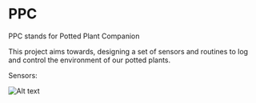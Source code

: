# PPC
PPC stands for Potted Plant Companion


This project aims towards, designing a set of sensors and routines to log and control the environment of our potted plants.

Sensors:

![Alt text](https://cloud.githubusercontent.com/assets/8819640/8398562/9f0f6858-1deb-11e5-9c9f-8069152806ec.png "Soil Moisture")

